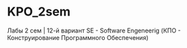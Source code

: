 # KPO_2sem
Лабы 2 сем | 12-й вариант
SE - Software Engeneerig (КПО - Конструирование Программного Обеспечения)
